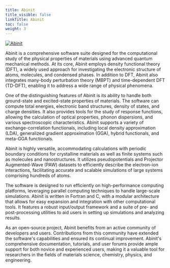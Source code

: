 ```yaml
---
title: Abinit
title_visible: false
linkTitle: Abinit
toc: false
weight: 3
---
```


<a href="https://www.abinit.org/" target="_blank">
    <img alt="Abinit" class="logo-abinit">
</a>

Abinit is a comprehensive software suite designed for the computational study of the physical properties of materials using advanced quantum mechanical methods. At its core, Abinit employs density functional theory (DFT), a widely used approach for investigating the electronic structure of atoms, molecules, and condensed phases. In addition to DFT, Abinit also integrates many-body perturbation theory (MBPT) and time-dependent DFT (TD-DFT), enabling it to address a wide range of physical phenomena.

One of the distinguishing features of Abinit is its ability to handle both ground-state and excited-state properties of materials. The software can compute total energies, electronic band structures, density of states, and charge densities. It also provides tools for the study of response functions, allowing the calculation of optical properties, phonon dispersions, and various spectroscopic characteristics. Abinit supports a variety of exchange-correlation functionals, including local density approximation (LDA), generalized gradient approximation (GGA), hybrid functionals, and meta-GGA functionals.

Abinit is highly versatile, accommodating calculations with periodic boundary conditions for crystalline materials as well as finite systems such as molecules and nanostructures. It utilizes pseudopotentials and Projector Augmented-Wave (PAW) datasets to efficiently describe the electron-ion interactions, facilitating accurate and scalable simulations of large systems comprising hundreds of atoms.

The software is designed to run efficiently on high-performance computing platforms, leveraging parallel computing techniques to handle large-scale simulations. Abinit is written in Fortran and C, with a modular architecture that allows for easy expansion and integration with other computational tools. It features a robust input/output framework and a suite of pre- and post-processing utilities to aid users in setting up simulations and analyzing results.

As an open-source project, Abinit benefits from an active community of developers and users. Contributions from this community have extended the software's capabilities and ensured its continual improvement. Abinit's comprehensive documentation, tutorials, and user forums provide ample support for both novice and experienced users, making it a valuable tool for researchers in the fields of materials science, chemistry, physics, and engineering.
